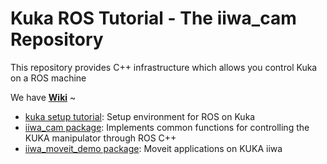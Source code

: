 # Kuka ROS Tutorial - The iiwa_cam Repository

This repository provides C++ infrastructure which allows you control Kuka on a ROS machine

We have **[Wiki](https://github.com/RROS-Lab/iiwa_cam/wiki)** ~

- [kuka setup tutorial](wiki/kuka_ros_setup.md): Setup environment for ROS on Kuka
- [iiwa_cam package](iiwa_cam/README.md): Implements common functions for controlling the KUKA manipulator through ROS C++
- [iiwa_moveit_demo package](iiwa_moveit_demo/README.md): Moveit applications on KUKA iiwa
